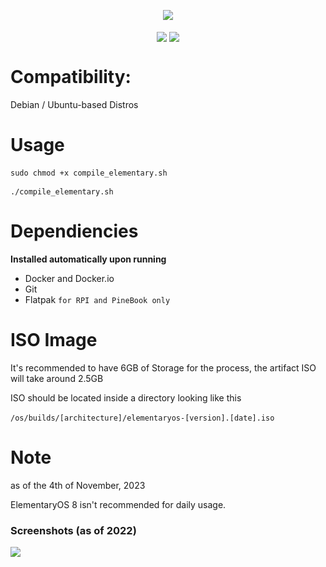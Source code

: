 <p align="center"> 
<picture>
   <source media="(prefers-color-scheme: dark)" srcset="https://github.com/elementary/brand/blob/master/logomark-white.png?raw=true" width="256">
   <source media="(prefers-color-scheme: light)" srcset="https://github.com/elementary/brand/blob/master/logomark-black.png?raw=true" width="256">
   <img src="https://github.com/HackZy01/Images/blob/main/desktop-dark.png" width="420" height="240">
</picture
</p>

<p align="center"> 
<img align="center" src="https://img.shields.io/badge/Current%20ElementaryOS%20Stable%20Version-7.1-3689e6?style=style=flat"> 
<img align="center" src="https://img.shields.io/badge/Script%20Version%20-1.06-a56de2?style=style=flat"> 
</p>

# Compatibility:
Debian / Ubuntu-based Distros
  
# Usage
```
sudo chmod +x compile_elementary.sh
```
```
./compile_elementary.sh
```
# Dependiencies
**Installed automatically upon running**
- Docker and Docker.io
- Git
- Flatpak ```for RPI and PineBook only```
  
# ISO Image
It's recommended to have 6GB of Storage for the process, the artifact ISO will take around 2.5GB

ISO should be located inside a directory looking like this

```/os/builds/[architecture]/elementaryos-[version].[date].iso```
    


# Note
as of the 4th of November, 2023

ElementaryOS 8 isn't recommended for daily usage.

### Screenshots (as of 2022)
<p align="left"> 
<picture>
   <source media="(prefers-color-scheme: dark)" srcset="https://github.com/HackZy01/Images/blob/main/eos-compile-screenshot-dark.png?raw=true">
   <source media="(prefers-color-scheme: light)" srcset="https://github.com/HackZy01/Images/blob/main/eos-compile-screenshot-light.png?raw=true">
   <img src="https://github.com/HackZy01/Images/blob/main/desktop-dark.png"
</picture
</p>
